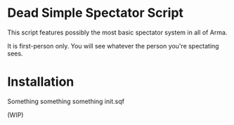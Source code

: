 # Dead Simple Spectator Script

This script features possibly the most basic spectator system in all of Arma. 

It is first-person only. You will see whatever the person you're spectating sees. 

# Installation

Something something something init.sqf

(WIP)